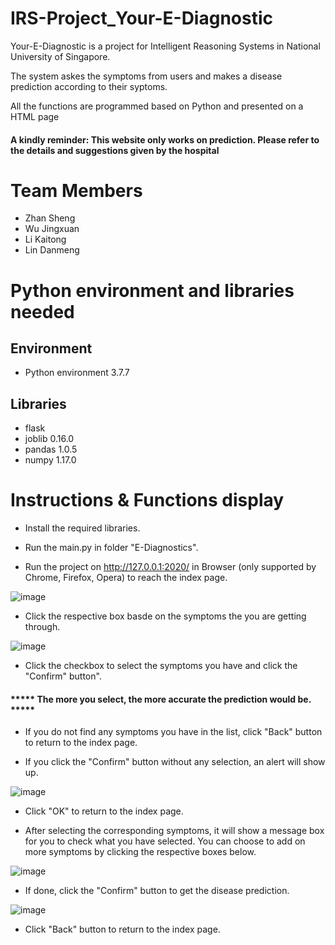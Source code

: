 # IRS-Project_Your-E-Diagnostic

Your-E-Diagnostic is a project for Intelligent Reasoning Systems in National University of Singapore.

The system askes the symptoms from users and makes a disease prediction according to their syptoms.

All the functions are programmed based on Python and presented on a HTML page

#### A kindly reminder: This website only works on prediction. Please refer to the details and suggestions given by the hospital

# Team Members
* Zhan Sheng
* Wu Jingxuan
* Li Kaitong
* Lin Danmeng

# Python environment and libraries needed

## Environment
* Python environment 3.7.7
## Libraries

* flask
* joblib 0.16.0
* pandas 1.0.5
* numpy 1.17.0

# Instructions & Functions display

* Install the required libraries.

* Run the main.py in folder "E-Diagnostics".

* Run the project on http://127.0.0.1:2020/ in Browser (only supported by Chrome, Firefox, Opera) to reach the index page. 

![image](https://github.com/Jingxuaw/IRS-Project-Your-E-Diagnostics/blob/master/e-diagnostics.png)

* Click the respective box basde on the symptoms the you are getting through.

![image](https://github.com/Jingxuaw/IRS-Project-Your-E-Diagnostics/blob/master/example1.png)

* Click the checkbox to select the symptoms you have and click the "Confirm" button".  

#### ***** The more you select, the more accurate the prediction would be. *****

* If you do not find any symptoms you have in the list, click "Back" button to return to the index page.

* If you click the "Confirm" button without any selection, an alert will show up.

![image](https://github.com/Jingxuaw/IRS-Project-Your-E-Diagnostics/blob/master/alert.png)

* Click "OK" to return to the index page.

* After selecting the corresponding symptoms, it will show a message box for you to check what you have selected. You can choose to add on more symptoms by clicking the respective boxes below.

![image](https://github.com/Jingxuaw/IRS-Project-Your-E-Diagnostics/blob/master/example2.png)

* If done, click the "Confirm" button to get the disease prediction.

![image](https://github.com/Jingxuaw/IRS-Project-Your-E-Diagnostics/blob/master/example3.png)

* Click "Back" button to return to the index page.




